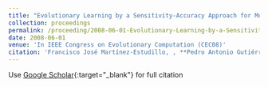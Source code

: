 ```yaml
---
title: "Evolutionary Learning by a Sensitivity-Accuracy Approach for Multi-class Problems"
collection: proceedings
permalink: /proceeding/2008-06-01-Evolutionary-Learning-by-a-Sensitivity-Accuracy-Approach-for-Multi-class-Problems
date: 2008-06-01
venue: 'In IEEE Congress on Evolutionary Computation (CEC08)'
citation: 'Francisco José Martínez-Estudillo, , **Pedro Antonio Gutiérrez, **, César Hervás-Martínez, Juan Carlos Fernández, , &quot;Evolutionary Learning by a Sensitivity-Accuracy Approach for Multi-class Problems.&quot; In IEEE Congress on Evolutionary Computation (CEC08), 2008, Hong Kong, China, pp.1581--1588.'
---
```

Use [Google Scholar](https://scholar.google.com/scholar?q=Evolutionary+Learning+by+a+Sensitivity+Accuracy+Approach+for+Multi+class+Problems){:target="_blank"} for full citation